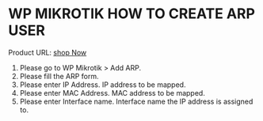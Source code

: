 # WP MIKROTIK HOW TO CREATE ARP USER

Product URL: [shop Now](https://garazlab.com/product/wp-mikrotik-iot-plugin-for-realtime-network-management/)

1. Please go to WP Mikrotik > Add ARP.
2. Please fill the ARP form.
3. Please enter IP Address. IP address to be mapped.
4. Please enter MAC Address. MAC address to be mapped.
5. Please enter Interface name. Interface name the IP address is assigned to.

